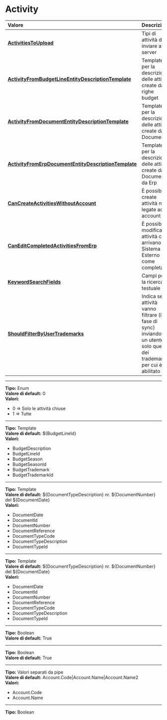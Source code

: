 # Activity

| Valore| Descrizione |
| :--- | :--- |
| [**ActivitiesToUpload**](activity.md#activitiestoupload) | Tipi di attività da inviare al server |
| [**ActivityFromBudgetLineEntityDescriptionTemplate**](activity.md#activityfrombudgetlineentitydescriptiontemplate) | Template per la descrizione delle attività create dalle righe budget |
| [**ActivityFromDocumentEntityDescriptionTemplate**](activity.md#activityfromdocumententitydescriptiontemplate) | Template per la descrizione delle attività create dai Documenti |
| [**ActivityFromErpDocumentEntityDescriptionTemplate**](activity.md#activityfromerpdocumententitydescriptiontemplate) | Template per la descrizione delle attività create dai Documenti da Erp |
| [**CanCreateActivitiesWithoutAccount**](activity.md#cancreateactivitieswithoutaccount) | È possibile create attività non legate ad un account |
| [**CanEditCompletedActivitiesFromErp**](activity.md#caneditcompletedactivitiesfromerp) | È possibile modificare attività che arrivano dal Sistema Esterno come completate |
| [**KeywordSearchFields**](activity.md#keywordsearchfields) | Campi per la ricerca testuale |
| [**ShouldFilterByUserTrademarks**](activity.md#shouldfilterbyusertrademarks) | Indica se le attività vanno filtrare (in fase di sync) inviando ad un utente solo quelle dei trademark per cui è abilitato |

-----
**Tipo:** Enum	 
**Valore di default:** 0	 
**Valori:**

* 0 => Solo le attività chiuse
* 1 => Tutte

-----
**Tipo:** Template	 
**Valore di default:** ${BudgetLineId}	 
**Valori:**

* BudgetDescription
* BudgetLineId
* BudgetSeason
* BudgetSeasonId
* BudgetTrademark
* BudgetTrademarkId

-----
**Tipo:** Template	 
**Valore di default:** ${DocumentTypeDescription} nr. ${DocumentNumber} del ${DocumentDate}	 
**Valori:**

* DocumentDate
* DocumentId
* DocumentNumber
* DocumentReference
* DocumentTypeCode
* DocumentTypeDescription
* DocumentTypeId

-----
**Tipo:** Template	 
**Valore di default:** ${DocumentTypeDescription} nr. ${DocumentNumber} del ${DocumentDate}	 
**Valori:**

* DocumentDate
* DocumentId
* DocumentNumber
* DocumentReference
* DocumentTypeCode
* DocumentTypeDescription
* DocumentTypeId

-----
**Tipo:** Boolean	 
**Valore di default:** True	 

-----
**Tipo:** Boolean	 
**Valore di default:** True	 

-----
**Tipo:** Valori separati da pipe	 
**Valore di default:** Account.Code&#124;Account.Name&#124;Account.Name2	 
**Valori:**

* Account.Code
* Account.Name

-----
**Tipo:** Boolean

